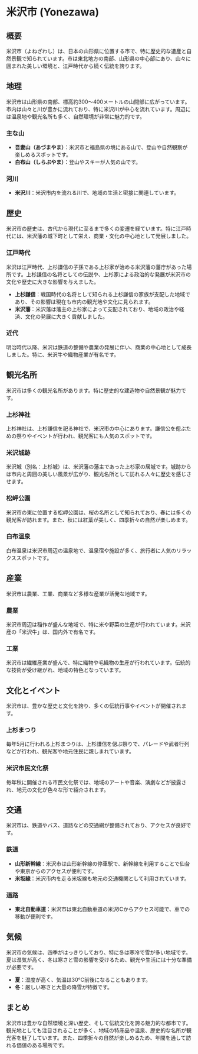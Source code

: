 # 米沢市 (Yonezawa)

## 概要
米沢市（よねざわし）は、日本の山形県に位置する市で、特に歴史的な遺産と自然景観で知られています。市は東北地方の南部、山形県の中心部にあり、山々に囲まれた美しい環境と、江戸時代から続く伝統を誇ります。

## 地理
米沢市は山形県の南部、標高約300〜400メートルの山間部に広がっています。市内は山々と川が豊かに流れており、特に米沢川が中心を流れています。周辺には温泉地や観光名所も多く、自然環境が非常に魅力的です。

### 主な山
- **吾妻山（あづまやま）**：米沢市と福島県の境にある山で、登山や自然観察が楽しめるスポットです。
- **白布山（しらぶやま）**：登山やスキーが人気の山です。

### 河川
- **米沢川**：米沢市内を流れる川で、地域の生活と密接に関連しています。

## 歴史
米沢市の歴史は、古代から現代に至るまで多くの変遷を経ています。特に江戸時代には、米沢藩の城下町として栄え、商業・文化の中心地として発展しました。

### 江戸時代
米沢は江戸時代、上杉謙信の子孫である上杉家が治める米沢藩の藩庁があった場所です。上杉謙信の名将としての伝説や、上杉家による政治的な発展が米沢市の文化や歴史に大きな影響を与えました。

- **上杉謙信**：戦国時代の名将として知られる上杉謙信の家族が支配した地域であり、その影響は現在も市内の観光地や文化に見られます。
- **米沢藩**：米沢藩は藩主の上杉家によって支配されており、地域の政治や経済、文化の発展に大きく貢献しました。

### 近代
明治時代以降、米沢は鉄道の整備や農業の発展に伴い、商業の中心地として成長しました。特に、米沢牛や織物産業が有名です。

## 観光名所
米沢市は多くの観光名所があります。特に歴史的な建造物や自然景観が魅力です。

### 上杉神社
上杉神社は、上杉謙信を祀る神社で、米沢市の中心にあります。謙信公を偲ぶための祭りやイベントが行われ、観光客にも人気のスポットです。

### 米沢城跡
米沢城（別名：上杉城）は、米沢藩の藩主であった上杉家の居城です。城跡からは市内と周囲の美しい風景が広がり、観光名所として訪れる人々に歴史を感じさせます。

### 松岬公園
米沢市の東に位置する松岬公園は、桜の名所として知られており、春には多くの観光客が訪れます。また、秋には紅葉が美しく、四季折々の自然が楽しめます。

### 白布温泉
白布温泉は米沢市周辺の温泉地で、温泉宿や施設が多く、旅行者に人気のリラックススポットです。

## 産業
米沢市は農業、工業、商業など多様な産業が活発な地域です。

### 農業
米沢市周辺は稲作が盛んな地域で、特に米や野菜の生産が行われています。米沢産の「米沢牛」は、国内外で有名です。

### 工業
米沢市は繊維産業が盛んで、特に織物や毛織物の生産が行われています。伝統的な技術が受け継がれ、地域の特色となっています。

## 文化とイベント
米沢市は、豊かな歴史と文化を誇り、多くの伝統行事やイベントが開催されます。

### 上杉まつり
毎年5月に行われる上杉まつりは、上杉謙信を偲ぶ祭りで、パレードや武者行列などが行われ、観光客や地元住民に親しまれています。

### 米沢市民文化祭
毎年秋に開催される市民文化祭では、地域のアートや音楽、演劇などが披露され、地元の文化が色々な形で紹介されます。

## 交通
米沢市は、鉄道やバス、道路などの交通網が整備されており、アクセスが良好です。

### 鉄道
- **山形新幹線**：米沢市は山形新幹線の停車駅で、新幹線を利用することで仙台や東京からのアクセスが便利です。
- **米坂線**：米沢市内を走る米坂線も地元の交通機関として利用されています。

### 道路
- **東北自動車道**：米沢市は東北自動車道の米沢ICからアクセス可能で、車での移動が便利です。

## 気候
米沢市の気候は、四季がはっきりしており、特に冬は寒冷で雪が多い地域です。夏は湿気が高く、冬は寒さと雪の影響を受けるため、観光や生活には十分な準備が必要です。

- **夏**：湿度が高く、気温は30°C前後になることもあります。
- **冬**：厳しい寒さと大量の降雪が特徴です。

## まとめ
米沢市は豊かな自然環境と深い歴史、そして伝統文化を誇る魅力的な都市です。観光地としても注目されることが多く、地域の特産品や温泉、歴史的な名所が観光客を魅了しています。また、四季折々の自然が楽しめるため、年間を通して訪れる価値のある場所です。

